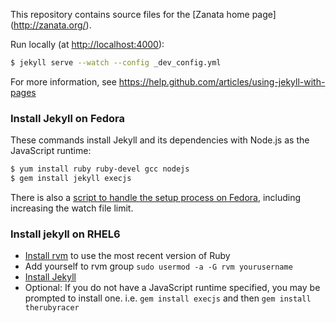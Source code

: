 This repository contains source files for the [Zanata home page] (http://zanata.org/).

Run locally (at [http://localhost:4000](http://localhost:4000)):
```bash
$ jekyll serve --watch --config _dev_config.yml
```

For more information, see https://help.github.com/articles/using-jekyll-with-pages


### Install Jekyll on Fedora

These commands install Jekyll and its dependencies with Node.js as the JavaScript runtime:

```bash
$ yum install ruby ruby-devel gcc nodejs
$ gem install jekyll execjs
```

There is also a [script to handle the setup process on Fedora](https://raw.githubusercontent.com/davidmason/fedora-setup-scripts/master/scripts/zanata/fedora-setup-zanata-website-prepare-jekyll), including increasing the watch file limit.

### Install jekyll on RHEL6
- [Install rvm](http://tecadmin.net/install-ruby-2-1-on-centos-rhel/) to use the most recent version of Ruby
- Add yourself to rvm group `sudo usermod -a -G rvm yourusername`
- [Install Jekyll](https://help.github.com/articles/using-jekyll-with-pages#installing-jekyll)
- Optional: If you do not have a JavaScript runtime specified, you may be prompted to install one. i.e. `gem install execjs` and then `gem install therubyracer`
